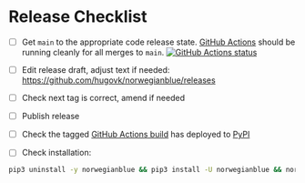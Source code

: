 # Release Checklist

- [ ] Get `main` to the appropriate code release state.
      [GitHub Actions](https://github.com/hugovk/norwegianblue/actions) should be
      running cleanly for all merges to `main`.
      [![GitHub Actions status](https://github.com/hugovk/norwegianblue/workflows/Test/badge.svg)](https://github.com/hugovk/norwegianblue/actions)

- [ ] Edit release draft, adjust text if needed:
      https://github.com/hugovk/norwegianblue/releases

- [ ] Check next tag is correct, amend if needed

- [ ] Publish release

- [ ] Check the tagged
      [GitHub Actions build](https://github.com/hugovk/norwegianblue/actions/workflows/deploy.yml)
      has deployed to [PyPI](https://pypi.org/project/norwegianblue/#history)

- [ ] Check installation:

```bash
pip3 uninstall -y norwegianblue && pip3 install -U norwegianblue && norwegianblue --version
```
